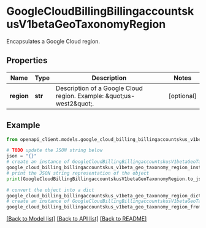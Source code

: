 # GoogleCloudBillingBillingaccountskusV1betaGeoTaxonomyRegion

Encapsulates a Google Cloud region.

## Properties

Name | Type | Description | Notes
------------ | ------------- | ------------- | -------------
**region** | **str** | Description of a Google Cloud region. Example: \&quot;us-west2\&quot;. | [optional] 

## Example

```python
from openapi_client.models.google_cloud_billing_billingaccountskus_v1beta_geo_taxonomy_region import GoogleCloudBillingBillingaccountskusV1betaGeoTaxonomyRegion

# TODO update the JSON string below
json = "{}"
# create an instance of GoogleCloudBillingBillingaccountskusV1betaGeoTaxonomyRegion from a JSON string
google_cloud_billing_billingaccountskus_v1beta_geo_taxonomy_region_instance = GoogleCloudBillingBillingaccountskusV1betaGeoTaxonomyRegion.from_json(json)
# print the JSON string representation of the object
print(GoogleCloudBillingBillingaccountskusV1betaGeoTaxonomyRegion.to_json())

# convert the object into a dict
google_cloud_billing_billingaccountskus_v1beta_geo_taxonomy_region_dict = google_cloud_billing_billingaccountskus_v1beta_geo_taxonomy_region_instance.to_dict()
# create an instance of GoogleCloudBillingBillingaccountskusV1betaGeoTaxonomyRegion from a dict
google_cloud_billing_billingaccountskus_v1beta_geo_taxonomy_region_from_dict = GoogleCloudBillingBillingaccountskusV1betaGeoTaxonomyRegion.from_dict(google_cloud_billing_billingaccountskus_v1beta_geo_taxonomy_region_dict)
```
[[Back to Model list]](../README.md#documentation-for-models) [[Back to API list]](../README.md#documentation-for-api-endpoints) [[Back to README]](../README.md)


